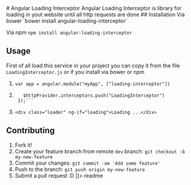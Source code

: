 <snippet>
  <content></content>
# Angular Loading Interceptor
 Angular Loading Interceptor is library for loading in yout website until all http requests are done
## Installation
 Via bower `bower install angular-loading-interceptor`
 
 Via npm `npm install angular-loading-interceptor`
## Usage
First of all load this service in your project you can copy it from the file `LoadingInterceptor.js` or if you install via bower or npm 

1. ```var app = angular.module("myApp", ["loading-interceptor"])```

2. ```app.config(function ($httpProvider) {
      $httpProvider.interceptors.push("LoadingInterceptor")
    });```

3. ```<div class="loader" ng-if="loading">Loading ...</div>```

## Contributing
1. Fork it!
2. Create your feature branch from remote `dev` branch: `git checkout -b my-new-feature`
3. Commit your changes: `git commit -am 'Add some feature'`
4. Push to the branch: `git push origin my-new-feature`
5. Submit a pull request :D
]]></content>
  <tabTrigger>readme</tabTrigger>
</snippet>
